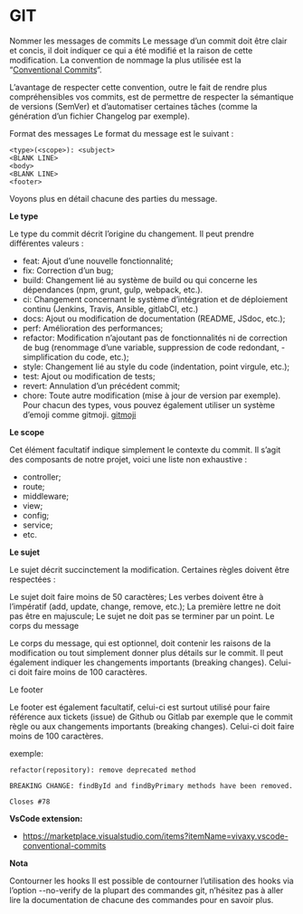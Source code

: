 # GIT

Nommer les messages de commits Le message d’un commit doit être clair et concis,
il doit indiquer ce qui a été modifié et la raison de cette modification. La
convention de nommage la plus utilisée est la “[Conventional Commits](https://www.conventionalcommits.org/en/v1.0.0/)“.

L’avantage de respecter cette convention, outre le fait de rendre plus
compréhensibles vos commits, est de permettre de respecter la sémantique de
versions (SemVer) et d’automatiser certaines tâches (comme la génération d’un
fichier Changelog par exemple).

Format des messages Le format du message est le suivant :

```
<type>(<scope>): <subject>
<BLANK LINE>
<body>
<BLANK LINE>
<footer>
```

Voyons plus en détail chacune des parties du message.

**Le type**

Le type du commit décrit l’origine du changement. Il peut prendre différentes
valeurs :

- feat: Ajout d’une nouvelle fonctionnalité;
- fix: Correction d’un bug;
- build: Changement lié au système de build ou qui concerne les dépendances
  (npm, grunt, gulp, webpack, etc.).
- ci: Changement concernant le système d’intégration et de déploiement continu
  (Jenkins, Travis, Ansible, gitlabCI, etc.)
- docs: Ajout ou modification de documentation (README, JSdoc, etc.);
- perf: Amélioration des performances;
- refactor: Modification n’ajoutant pas de fonctionnalités ni de correction de
  bug (renommage d’une variable, suppression de code redondant, - simplification
  du code, etc.);
- style: Changement lié au style du code (indentation, point virgule, etc.);
- test: Ajout ou modification de tests;
- revert: Annulation d’un précédent commit;
- chore: Toute autre modification (mise à jour de version par exemple). Pour
  chacun des types, vous pouvez également utiliser un système d’emoji comme
  gitmoji. [gitmoji](https://gitmoji.dev)

**Le scope**

Cet élément facultatif indique simplement le contexte du commit. Il s’agit des
composants de notre projet, voici une liste non exhaustive :

- controller;
- route;
- middleware;
- view;
- config;
- service;
- etc.

**Le sujet**

Le sujet décrit succinctement la modification. Certaines règles doivent être
respectées :

Le sujet doit faire moins de 50 caractères; Les verbes doivent être à
l’impératif (add, update, change, remove, etc.); La première lettre ne doit pas
être en majuscule; Le sujet ne doit pas se terminer par un point. Le corps du
message

Le corps du message, qui est optionnel, doit contenir les raisons de la
modification ou tout simplement donner plus détails sur le commit. Il peut
également indiquer les changements importants (breaking changes). Celui-ci doit
faire moins de 100 caractères.

Le footer

Le footer est également facultatif, celui-ci est surtout utilisé pour faire
référence aux tickets (issue) de Github ou Gitlab par exemple que le commit
règle ou aux changements importants (breaking changes). Celui-ci doit faire
moins de 100 caractères.

exemple:

```
refactor(repository): remove deprecated method
 
BREAKING CHANGE: findById and findByPrimary methods have been removed.
 
Closes #78
```

**VsCode extension:**

- https://marketplace.visualstudio.com/items?itemName=vivaxy.vscode-conventional-commits

**Nota**

Contourner les hooks Il est possible de contourner l’utilisation des hooks via
l’option --no-verify de la plupart des commandes git, n’hésitez pas à aller lire
la documentation de chacune des commandes pour en savoir plus.
